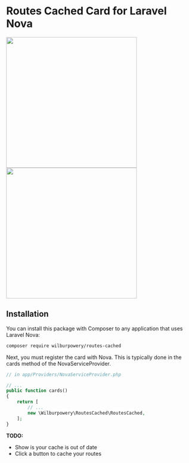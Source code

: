 # Routes Cached Card for Laravel Nova

<img src="https://user-images.githubusercontent.com/15817188/44622904-7ad6a380-a87f-11e8-8c42-553818de74cb.png" width="350">

<img src="https://user-images.githubusercontent.com/15817188/44622903-7ad6a380-a87f-11e8-85ca-ba8220d57731.png" width="350">

## Installation

You can install this package with Composer to any application that uses Laravel Nova:

```bash
composer require wilburpowery/routes-cached
```

Next, you must register the card with Nova. This is typically done in the cards method of the NovaServiceProvider.

```php
// in app/Providers/NovaServiceProvider.php

// ...
public function cards()
{
    return [
        // ...
        new \Wilburpowery\RoutesCached\RoutesCached,
    ];
}
```

**TODO:**

- Show is your cache is out of date
- Click a button to cache your routes
